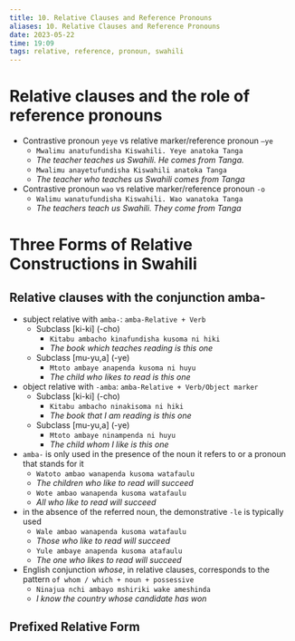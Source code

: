 ```yaml
---
title: 10. Relative Clauses and Reference Pronouns
aliases: 10. Relative Clauses and Reference Pronouns
date: 2023-05-22
time: 19:09
tags: relative, reference, pronoun, swahili
---
```


# Relative clauses and the role of reference pronouns
- Contrastive pronoun `yeye` vs relative marker/reference pronoun `–ye`
	- `Mwalimu anatufundisha Kiswahili. Yeye anatoka Tanga`
	- *The teacher teaches us Swahili. He comes from Tanga.*
	- `Mwalimu anayetufundisha Kiswahili anatoka Tanga`
	- *The teacher who teaches us Swahili comes from Tanga*
- Contrastive pronoun `wao` vs relative marker/reference pronoun `-o`
	- `Walimu wanatufundisha Kiswahili. Wao wanatoka Tanga`
	- *The teachers teach us Swahili. They come from Tanga*

# Three Forms of Relative Constructions in Swahili
## Relative clauses with the conjunction amba-
- subject relative with `amba-`: `amba-Relative + Verb`
	- Subclass [ki-ki] (-cho)
		- `Kitabu ambacho kinafundisha kusoma ni hiki`
		- *The book which teaches reading is this one*
	- Subclass [mu-yu,a] (-ye)
		- `Mtoto ambaye anapenda kusoma ni huyu`
		- *The child who likes to read is this one*
- object relative with `-amba`: `amba-Relative + Verb/Object marker`
	- Subclass [ki-ki] (-cho)
		- `Kitabu ambacho ninakisoma ni hiki`
		- *The book that I am reading is this one*
	- Subclass [mu-yu,a] (-ye)
		- `Mtoto ambaye ninampenda ni huyu`
		- *The child whom I like is this one*
- `amba-` is only used in the presence of the noun it refers to or a pronoun that stands for it
	- `Watoto ambao wanapenda kusoma watafaulu`
	- *The children who like to read will succeed*
	- `Wote ambao wanapenda kusoma watafaulu`
	- *All who like to read will succeed*
- in the absence of the referred noun, the demonstrative `-le` is typically used
	- `Wale ambao wanapenda kusoma watafaulu`
	- *Those who like to read will succeed*
	- `Yule ambaye anapenda kusoma atafaulu`
	- *The one who likes to read will succeed*
- English conjunction *whose*, in relative clauses, corresponds to the pattern `of whom / which + noun + possessive`
	- `Ninajua nchi ambayo mshiriki wake ameshinda`
	- *I know the country whose candidate has won*

## Prefixed Relative Form